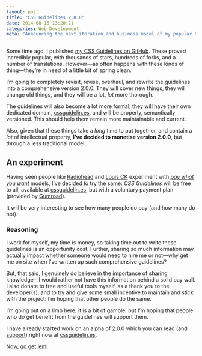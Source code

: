 ```yaml
---
layout: post
title: "CSS Guidelines 2.0.0"
date: 2014-08-15 13:20:21
categories: Web Development
meta: "Announcing the next iteration and business model of my popular CSS Guidelines document"
---
```


Some time ago, I published [my CSS Guidelines on
GitHub](https://github.com/csswizardry/CSS-Guidelines). These proved incredibly
popular, with thousands of stars, hundreds of forks, and a number of
translations. However—as often happens with these kinds of thing—they’re in need
of a little bit of spring clean.

I’m going to completely revisit, revise, overhaul, and rewrite the guidelines
into a comprehensive version 2.0.0. They will cover new things, they will change
old things, and they will be a lot, _lot_ more thorough.

The guidelines will also become a lot more formal; they will have their own
dedicated domain, [cssguidelin.es](http://cssguidelin.es/), and will be
properly, semantically versioned. This should help them remain more maintainable
and current.

Also, given that these things take a _long_ time to put together, and contain a
_lot_ of intellectual property, **I’ve decided to monetise version 2.0.0**, but
through a less traditional model…

## An experiment

Having seen people like [Radiohead](http://en.wikipedia.org/wiki/In_Rainbows)
and [Louis CK](https://buy.louisck.net/news/a-statement-from-louis-c-k)
experiment with [<i>pay what you
want</i>](http://en.wikipedia.org/wiki/Pay_what_you_want) models, I’ve decided
to try the same: <cite>CSS Guidelines</cite> will be free to all, available at
[cssguidelin.es](http://cssguidelin.es/), but with a voluntary payment plan
(provided by [Gumroad](https://gumroad.com/l/JAgjq)).

It will be very interesting to see how many people do pay (and how many do not).

### Reasoning

I work for myself, my time _is_ money, so taking time out to write these
guidelines is an opportunity cost. Further, sharing so much information may
actually impact whether someone would need to hire me or not—why get me on site
when I’ve written up such comprehensive guidelines?

But, that said, I genuinely do believe in the importance of sharing knowledge—I
would rather not have this information behind a solid pay wall. I also donate to
free and useful tools myself, as a thank you to the developer(s), and to try and
give some small incentive to maintain and stick with the project: I’m hoping
that other people do the same.

I’m going out on a limb here, it is a bit of gamble, but I’m hoping that people
who do get benefit from the guidelines will support them.

I have already started work on an alpha of 2.0.0 which you can read (and
[support](https://gumroad.com/l/JAgjq)) right now at
[cssguidelin.es](http://cssguidelin.es/).

Now, [go get ’em!](http://cssguidelin.es/#support-the-guidelines)
